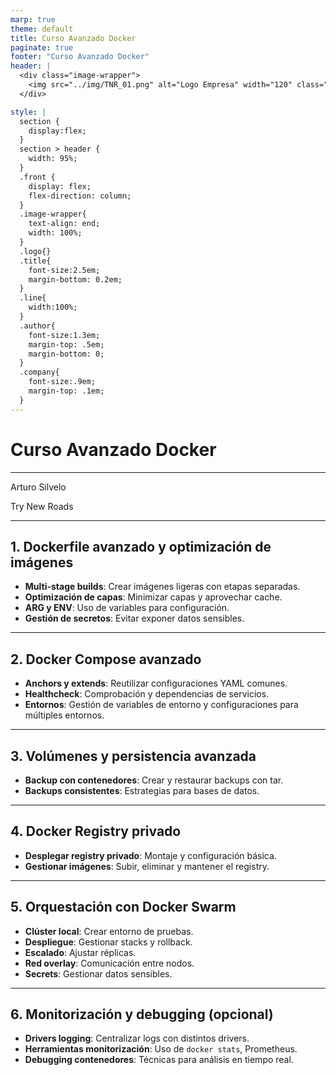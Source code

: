 ```yaml
---
marp: true
theme: default
title: Curso Avanzado Docker
paginate: true
footer: "Curso Avanzado Docker"
header: |
  <div class="image-wrapper">
    <img src="../img/TNR_01.png" alt="Logo Empresa" width="120" class="logo" />
  </div>

style: |
  section {
    display:flex;
  }
  section > header {
    width: 95%;
  }
  .front {
    display: flex;
    flex-direction: column;
  }
  .image-wrapper{
    text-align: end;
    width: 100%;
  }
  .logo{}
  .title{
    font-size:2.5em;
    margin-bottom: 0.2em;
  }
  .line{
    width:100%;
  }
  .author{
    font-size:1.3em;
    margin-top: .5em;
    margin-bottom: 0;
  }
  .company{
    font-size:.9em;
    margin-top: .1em;
  }
---
```


<!-- _paginate: skip -->

<div class="front">
  <h1 class="title"> Curso Avanzado Docker </h1>
  <hr class="line"/>
  <p class="author">Arturo Silvelo</p>
  <p class="company">Try New Roads</p>
</div>

---

## 1. Dockerfile avanzado y optimización de imágenes

- **Multi-stage builds**: Crear imágenes ligeras con etapas separadas.
- **Optimización de capas**: Minimizar capas y aprovechar cache.
- **ARG y ENV**: Uso de variables para configuración.
- **Gestión de secretos**: Evitar exponer datos sensibles.

---

## 2. Docker Compose avanzado

- **Anchors y extends**: Reutilizar configuraciones YAML comunes.
- **Healthcheck**: Comprobación y dependencias de servicios.
- **Entornos**: Gestión de variables de entorno y configuraciones para múltiples entornos.

---

## 3. Volúmenes y persistencia avanzada

- **Backup con contenedores**: Crear y restaurar backups con tar.
- **Backups consistentes**: Estrategias para bases de datos.

---

## 4. Docker Registry privado

- **Desplegar registry privado**: Montaje y configuración básica.
- **Gestionar imágenes**: Subir, eliminar y mantener el registry.

---

## 5. Orquestación con Docker Swarm

- **Clúster local**: Crear entorno de pruebas.
- **Despliegue**: Gestionar stacks y rollback.
- **Escalado**: Ajustar réplicas.
- **Red overlay**: Comunicación entre nodos.
- **Secrets**: Gestionar datos sensibles.

---

## 6. Monitorización y debugging (opcional)

- **Drivers logging**: Centralizar logs con distintos drivers.
- **Herramientas monitorización**: Uso de `docker stats`, Prometheus.
- **Debugging contenedores**: Técnicas para análisis en tiempo real.
